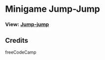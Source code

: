 # Minigame Jump-Jump

<h3>View: <a href="https://deiwd.github.io/jump-jump/">Jump-jump</a><h3>

## Credits

freeCodeCamp
